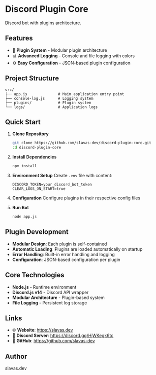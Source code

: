 # Discord Plugin Core

Discord bot with plugins architecture.

## Features

- 🔌 **Plugin System** - Modular plugin architecture
- 📊 **Advanced Logging** - Console and file logging with colors
- ⚙️ **Easy Configuration** - JSON-based plugin configuration

## Project Structure

```
src/
├── app.js              # Main application entry point
├── console-log.js      # Logging system
├── plugins/            # Plugin system
└── logs/               # Application logs
```

## Quick Start

1. **Clone Repository**
   ```bash
   git clone https://github.com/slavas-dev/discord-plugin-core.git
   cd discord-plugin-core
   ```

2. **Install Dependencies**
   ```bash
   npm install
   ```

3. **Environment Setup**
   Create `.env` file with content:
   ```env
   DISCORD_TOKEN=your_discord_bot_token
   CLEAR_LOGS_ON_START=true
   ```

4. **Configuration**
   Configure plugins in their respective config files

5. **Run Bot**
   ```bash
   node app.js
   ```

## Plugin Development

- **Modular Design**: Each plugin is self-contained
- **Automatic Loading**: Plugins are loaded automatically on startup
- **Error Handling**: Built-in error handling and logging
- **Configuration**: JSON-based configuration per plugin

## Core Technologies

- **Node.js** - Runtime environment
- **Discord.js v14** - Discord API wrapper
- **Modular Architecture** - Plugin-based system
- **File Logging** - Persistent log storage

## Links

- 🌐 **Website**: https://slavas.dev
- 💬 **Discord Server**: https://discord.gg/HjWKegk6tc
- 🔧 **GitHub**: https://github.com/slavas-dev

## Author

slavas.dev
